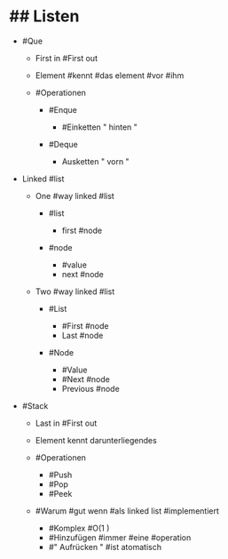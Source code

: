 # ## Listen 

 - #Que 

	 - First in #First out 
	 - Element #kennt #das element #vor #ihm 
	 - #Operationen 

		 - #Enque 

			 - #Einketten " hinten " 

		 - #Deque 

			 - Ausketten " vorn " 

 - Linked #list 

	 - One #way linked #list 

		 - #list 

			 - first #node 

		 - #node 

			 - #value 
			 - next #node 

	 - Two #way linked #list 

		 - #List 

			 - #First #node 
			 - Last #node 

		 - #Node 

			 - #Value 
			 - #Next #node 
			 - Previous #node 

 - #Stack 

	 - Last in #First out 
	 - Element kennt darunterliegendes 
	 - #Operationen 

		 - #Push 
		 - #Pop 
		 - #Peek 

	 - #Warum #gut wenn #als linked list #implementiert 

		 - #Komplex #O(1 ) 
		 - #Hinzufügen #immer #eine #operation 
		 - #" Aufrücken " #ist atomatisch 

